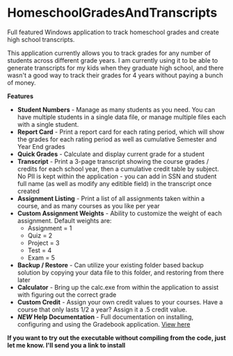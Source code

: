 # HomeschoolGradesAndTranscripts

Full featured Windows application to track homeschool grades and create high school transcripts.

This application currently allows you to track grades for any number of students across different grade years. I am currently using it to be able to generate transcripts for my kids when they graduate high school, and there wasn't a good way to track their grades for 4 years without paying a bunch of money. 

<b>Features</b>
  * <b>Student Numbers</b> - Manage as many students as you need. You can have multiple students in a single data file, or manage multiple files each with a single student.
  * <b>Report Card</b> - Print a report card for each rating period, which will show the grades for each rating period as well as cumulative Semester and Year End grades
  * <b>Quick Grades</b> - Calculate and display current grade for a student
  * <b>Transcript</b> - Print a 3-page transcript showing the course grades / credits for each school year, then a cumulative credit table by subject. No PII is kept within
  the application - you can add in SSN and student full name (as well as modify any editible field) in the transcript once created
  * <b>Assignment Listing</b> - Print a list of all assignments taken within a course, and as many courses as you like per year
  * <b>Custom Assignment Weights</b> - Ability to customize the weight of each assignment. Default weights are:
    * Assignment = 1
    * Quiz = 2
    * Project = 3
    * Test = 4
    * Exam = 5
  * <b>Backup / Restore</b> - Can utilize your existing folder based backup solution by copying  your data file to this folder, and restoring from there later
  * <b>Calculator</b> - Bring up the calc.exe from within the application to assist with figuring out the correct grade
  * <b>Custom Credit</b> - Assign your own credit values to your courses. Have a course that only lasts 1/2 a year? Assign it a .5 credit value.
  * <b>*NEW* Help Documentation</b> - Full documentation on installing, configuring and using the Gradebook application. <a href="https://github.com/bigdawgsfootball/HomeschoolGradesAndTranscripts/blob/6e88e4c54a550290613850b793f702a805241052/Gradebook/GradeBookHelp.pdf">View here</a>

<b>If you want to try out the executable without compiling from the code, just let me know. I'll send you a link to install</b>
